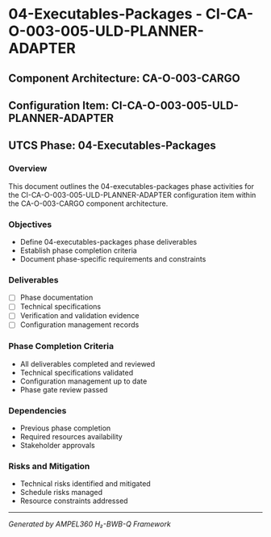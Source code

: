 # 04-Executables-Packages - CI-CA-O-003-005-ULD-PLANNER-ADAPTER

## Component Architecture: CA-O-003-CARGO
## Configuration Item: CI-CA-O-003-005-ULD-PLANNER-ADAPTER
## UTCS Phase: 04-Executables-Packages

### Overview
This document outlines the 04-executables-packages phase activities for the CI-CA-O-003-005-ULD-PLANNER-ADAPTER configuration item within the CA-O-003-CARGO component architecture.

### Objectives
- Define 04-executables-packages phase deliverables
- Establish phase completion criteria
- Document phase-specific requirements and constraints

### Deliverables
- [ ] Phase documentation
- [ ] Technical specifications
- [ ] Verification and validation evidence
- [ ] Configuration management records

### Phase Completion Criteria
- All deliverables completed and reviewed
- Technical specifications validated
- Configuration management up to date
- Phase gate review passed

### Dependencies
- Previous phase completion
- Required resources availability
- Stakeholder approvals

### Risks and Mitigation
- Technical risks identified and mitigated
- Schedule risks managed
- Resource constraints addressed

---
*Generated by AMPEL360 H₂-BWB-Q Framework*
